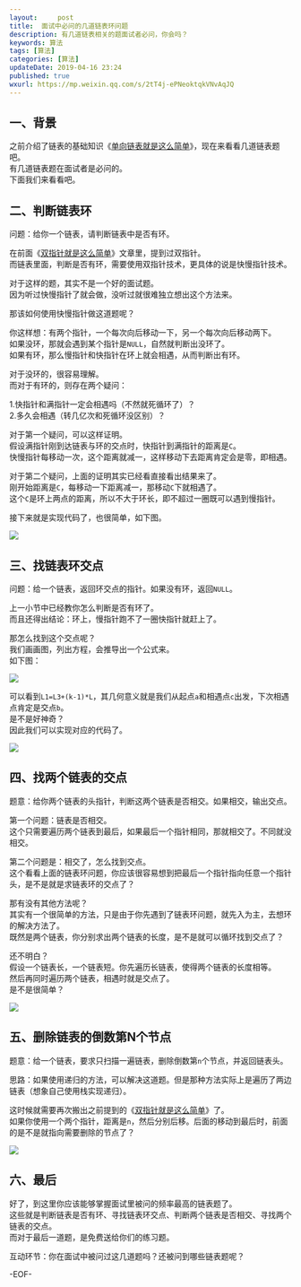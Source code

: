```yaml
---   
layout:     post  
title:  面试中必问的几道链表环问题  
description: 有几道链表相关的题面试者必问，你会吗？  
keywords: 算法  
tags: [算法]    
categories: [算法]  
updateDate: 2019-04-16 23:24   
published: true 
wxurl: https://mp.weixin.qq.com/s/2tT4j-ePNeoktqkVNvAqJQ  
---  
```



## 一、背景


之前介绍了链表的基础知识《[单向链表就是这么简单](https://mp.weixin.qq.com/s/rG1ehI-9QK8h7p6_KkRJew)》，现在来看看几道链表题吧。  
有几道链表题在面试者是必问的。  
下面我们来看看吧。  


## 二、判断链表环  


问题：给你一个链表，请判断链表中是否有环。  


在前面《[双指针就是这么简单](https://mp.weixin.qq.com/s/w6HdSIOEHJRnTCQp1wkZDQ)》文章里，提到过双指针。  
而链表里面，判断是否有环，需要使用双指针技术，更具体的说是快慢指针技术。  


对于这样的题，其实不是一个好的面试题。  
因为听过快慢指针了就会做，没听过就很难独立想出这个方法来。  


那该如何使用快慢指针做这道题呢？  


你这样想：有两个指针，一个每次向后移动一下，另一个每次向后移动两下。  
如果没环，那就会遇到某个指针是`NULL`，自然就判断出没环了。  
如果有环，那么慢指针和快指针在环上就会相遇，从而判断出有环。  


对于没环的，很容易理解。  
而对于有环的，则存在两个疑问：  


1.快指针和满指针一定会相遇吗（不然就死循环了）？  
2.多久会相遇（转几亿次和死循环没区别）？


对于第一个疑问，可以这样证明。  
假设满指针刚到达链表与环的交点时，快指针到满指针的距离是`C`。  
快慢指针每移动一次，这个距离就减一，这样移动下去距离肯定会是零，即相遇。  


对于第二个疑问，上面的证明其实已经看直接看出结果来了。  
刚开始距离是`C`，每移动一下距离减一，那移动`C`下就相遇了。  
这个`C`是环上两点的距离，所以不大于环长，即不超过一圈既可以遇到慢指针。  


接下来就是实现代码了，也很简单，如下图。  


![](https://res2019.tiankonguse.com/images/2019/04/15/link-problem-in-interview-001.png)  


## 三、找链表环交点  


问题：给一个链表，返回环交点的指针。如果没有环，返回`NULL`。  


上一小节中已经教你怎么判断是否有环了。  
而且还得出结论：环上，慢指针跑不了一圈快指针就赶上了。  


那怎么找到这个交点呢？  
我们画画图，列出方程，会推导出一个公式来。  
如下图：  


![](https://res2019.tiankonguse.com/images/2019/04/15/link-problem-in-interview-002.png)  


可以看到`L1=L3+(k-1)*L`，其几何意义就是我们从起点`a`和相遇点`c`出发，下次相遇点肯定是交点`b`。  
是不是好神奇？  
因此我们可以实现对应的代码了。  


![](https://res2019.tiankonguse.com/images/2019/04/15/link-problem-in-interview-003.png)  


## 四、找两个链表的交点  


题意：给你两个链表的头指针，判断这两个链表是否相交。如果相交，输出交点。  


第一个问题：链表是否相交。  
这个只需要遍历两个链表到最后，如果最后一个指针相同，那就相交了。不同就没相交。  


第二个问题是：相交了，怎么找到交点。  
这个看看上面的链表环问题，你应该很容易想到把最后一个指针指向任意一个指针头，是不是就是求链表环的交点了？  


那有没有其他方法呢？  
其实有一个很简单的方法，只是由于你先遇到了链表环问题，就先入为主，去想环的解决方法了。  
既然是两个链表，你分别求出两个链表的长度，是不是就可以循环找到交点了？  


还不明白？  
假设一个链表长，一个链表短。你先遍历长链表，使得两个链表的长度相等。  
然后再同时遍历两个链表，相遇时就是交点了。  
是不是很简单？  


![](https://res2019.tiankonguse.com/images/2019/04/15/link-problem-in-interview-004.png)  


## 五、删除链表的倒数第N个节点  


题意：给一个链表，要求只扫描一遍链表，删除倒数第`n`个节点，并返回链表头。  


思路：如果使用递归的方法，可以解决这道题。但是那种方法实际上是遍历了两边链表（想象自己使用栈实现递归）。  


这时候就需要再次搬出之前提到的《[双指针就是这么简单](https://mp.weixin.qq.com/s/w6HdSIOEHJRnTCQp1wkZDQ)》了。  
如果你使用一个两个指针，距离是`n`，然后分别后移。后面的移动到最后时，前面的是不是就指向需要删除的节点了？  


![](https://res2019.tiankonguse.com/images/2019/04/15/link-problem-in-interview-005.png)  


## 六、最后  


好了，到这里你应该能够掌握面试里被问的频率最高的链表题了。  
这些就是判断链表是否有环、寻找链表环交点、判断两个链表是否相交、寻找两个链表的交点。  
而对于最后一道题，是免费送给你们的练习题。  


互动环节：你在面试中被问过这几道题吗？还被问到哪些链表题呢？  


-EOF-  


